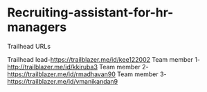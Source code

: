 # Recruiting-assistant-for-hr-managers

Trailhead URLs

Trailhead lead-https://trailblazer.me/id/kee122002
Team member 1- http://trailblazer.me/id/kkiruba3
Team member 2- https://trailblazer.me/id/rmadhavan90
Team member 3-https://trailblazer.me/id/vmanikandan9
